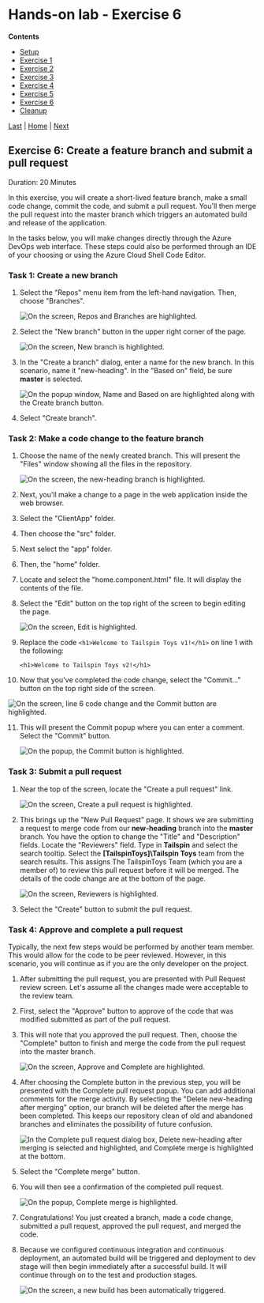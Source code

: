 # Hands-on lab - Exercise 6

**Contents**
- [Setup](LabSetup)
- [Exercise 1](LabExercise01)
- [Exercise 2](LabExercise02)
- [Exercise 3](LabExercise03)
- [Exercise 4](LabExercise04)
- [Exercise 5](LabExercise05)
- [Exercise 6](LabExercise06)
- [Cleanup](LabCleanup)

[Last](LabExercise05) | [Home](lab) | [Next](LabCleanup)

## Exercise 6: Create a feature branch and submit a pull request

Duration: 20 Minutes

In this exercise, you will create a short-lived feature branch, make a small code change, commit the code, and submit a pull request. You'll then merge the pull request into the master branch which triggers an automated build and release of the application.

In the tasks below, you will make changes directly through the Azure DevOps web interface. These steps could also be performed through an IDE of your choosing or using the Azure Cloud Shell Code Editor.

### Task 1: Create a new branch

1.  Select the "Repos" menu item from the left-hand navigation. Then, choose "Branches".

    ![On the screen, Repos and Branches are highlighted.](./assets/lab-images/stepbystep/media/image106.png "Azure DevOps window")

2.  Select the "New branch" button in the upper right corner of the page.

    ![On the screen, New branch is highlighted.](./assets/lab-images/stepbystep/media/image106a.png "Azure DevOps window")

3.  In the "Create a branch" dialog, enter a name for the new branch. In this scenario, name it "new-heading". In the "Based on" field, be sure **master** is selected.

    ![On the popup window, Name and Based on are highlighted along with the Create branch button.](./assets/lab-images/stepbystep/media/image107.png "Create a branch popup")

4.  Select "Create branch".

### Task 2: Make a code change to the feature branch

1.  Choose the name of the newly created branch. This will present the "Files" window showing all the files in the repository.

    ![On the screen, the new-heading branch is highlighted.](./assets/lab-images/stepbystep/media/image108.png "Branches window")

2.  Next, you'll make a change to a page in the web application inside the web browser.

3.  Select the "ClientApp" folder.

4.  Then choose the "src" folder.

5.  Next select the "app" folder.

6.  Then, the "home" folder.

7.  Locate and select the "home.component.html" file. It will display the contents of the file.

8.  Select the "Edit" button on the top right of the screen to begin editing the page.

    ![On the screen, Edit is highlighted.](./assets/lab-images/stepbystep/media/image109.png "Files window")

9.  Replace the code ```<h1>Welcome to Tailspin Toys v1!</h1>``` on line 1 with the following:

    ```
    <h1>Welcome to Tailspin Toys v2!</h1>
    ```
    
10.  Now that you've completed the code change, select the "Commit..." button on the top right side of the screen.

  ![On the screen, line 6 code change and the Commit button are highlighted.](./assets/lab-images/stepbystep/media/image110.png "Completing the code change")

11. This will present the Commit popup where you can enter a comment. Select the "Commit" button.

    ![On the popup, the Commit button is highlighted.](./assets/lab-images/stepbystep/media/image111.png "Commit dialog popup")

### Task 3: Submit a pull request

1.  Near the top of the screen, locate the "Create a pull request" link.

    ![On the screen, Create a pull request is highlighted.](./assets/lab-images/stepbystep/media/image112.png "Create a pull request")

2.  This brings up the "New Pull Request" page. It shows we are submitting a request to merge code from our **new-heading** branch into the **master** branch. You have the option to change the "Title" and "Description" fields. Locate the "Reviewers" field. Type in **Tailspin** and select the search tooltip. Select the **[TailspinToys]\Tailspin Toys** team from the search results. This assigns The TailspinToys Team (which you are a member of) to review this pull request before it will be merged. The details of the code change are at the bottom of the page.

    ![On the screen, Reviewers is highlighted.](./assets/lab-images/stepbystep/media/image113.png "New Pull Request page")

3.  Select the "Create" button to submit the pull request.

### Task 4: Approve and complete a pull request

Typically, the next few steps would be performed by another team member. This would allow for the code to be peer reviewed. However, in this scenario, you will continue as if you are the only developer on the project.

1.  After submitting the pull request, you are presented with Pull Request review screen. Let's assume all the changes made were acceptable to the review team.

2.  First, select the "Approve" button to approve of the code that was modified submitted as part of the pull request.

3.  This will note that you approved the pull request. Then, choose the "Complete" button to finish and merge the code from the pull request into the master branch.

    ![On the screen, Approve and Complete are highlighted.](./assets/lab-images/stepbystep/media/image114.png "Approve and complete to merge the pull request")

4.  After choosing the Complete button in the previous step, you will be presented with the Complete pull request popup. You can add additional comments for the merge activity. By selecting the "Delete new-heading after merging" option, our branch will be deleted after the merge has been completed. This keeps our repository clean of old and abandoned branches and eliminates the possibility of future confusion.

    ![In the Complete pull request dialog box, Delete new-heading after merging is selected and highlighted, and Complete merge is highlighted at the bottom.](./assets/lab-images/stepbystep/media/image115.png "Complete pull request dialog box")

5.  Select the "Complete merge" button.

6.  You will then see a confirmation of the completed pull request.

    ![On the popup, Complete merge is highlighted.](./assets/lab-images/stepbystep/media/image116.png "Complete pull request popup")

7.  Congratulations! You just created a branch, made a code change, submitted a pull request, approved the pull request, and merged the code.

8.  Because we configured continuous integration and continuous deployment, an automated build will be triggered and deployment to dev stage will then begin immediately after a successful build. It will continue through on to the test and production stages.

    ![On the screen, a new build has been automatically triggered.](./assets/lab-images/stepbystep/media/image117.png "List of builds")

